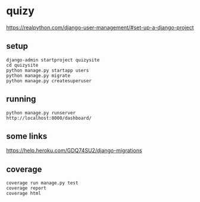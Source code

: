 # quizy

https://realpython.com/django-user-management/#set-up-a-django-project

## setup
```
django-admin startproject quizysite
cd quizysite
python manage.py startapp users
python manage.py migrate
python manage.py createsuperuser
```
## running
```
python manage.py runserver
http://localhost:8000/dashboard/
```

## some links
https://help.heroku.com/GDQ74SU2/django-migrations

## coverage
```
coverage run manage.py test
coverage report
coverage html
```